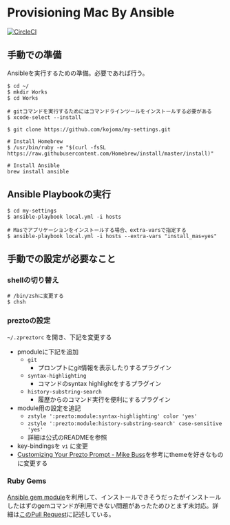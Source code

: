 # Provisioning Mac By Ansible

[![CircleCI](https://circleci.com/gh/kojoma/my-settings.svg?style=svg)](https://circleci.com/gh/kojoma/my-settings)

## 手動での準備

Ansibleを実行するための準備。必要であれば行う。

```
$ cd ~/
$ mkdir Works
$ cd Works

# gitコマンドを実行するためにはコマンドラインツールをインストールする必要がある
$ xcode-select --install

$ git clone https://github.com/kojoma/my-settings.git

# Install Homebrew
$ /usr/bin/ruby -e "$(curl -fsSL https://raw.githubusercontent.com/Homebrew/install/master/install)"

# Install Ansible
brew install ansible
```

## Ansible Playbookの実行

```
$ cd my-settings
$ ansible-playbook local.yml -i hosts

# Masでアプリケーションをインストールする場合、extra-varsで指定する
$ ansible-playbook local.yml -i hosts --extra-vars "install_mas=yes"
```

## 手動での設定が必要なこと

### shellの切り替え

```
# /bin/zshに変更する
$ chsh
```

### preztoの設定

`~/.zpreztorc` を開き、下記を変更する

- pmoduleに下記を追加
  - `git`
    - プロンプトにgit情報を表示したりするプラグイン
  - `syntax-highlighting`
    - コマンドのsyntax highlightをするプラグイン
  - `history-substring-search`
    - 履歴からのコマンド実行を便利にするプラグイン
- module用の設定を追記
  - `zstyle ':prezto:module:syntax-highlighting' color 'yes'`
  - `zstyle ':prezto:module:history-substring-search' case-sensitive 'yes'`
  - 詳細は公式のREADMEを参照
- key-bindingsを `vi` に変更
- [Customizing Your Prezto Prompt - Mike Buss](https://mikebuss.com/2014/04/07/customizing-prezto/)を参考にthemeを好きなものに変更する

### Ruby Gems

[Ansible gem module](https://docs.ansible.com/ansible/2.5/modules/gem_module.html)を利用して、インストールできそうだったがインストールしたはずのgemコマンドが利用できない問題があったためひとまず未対応。詳細は[このPull Request](https://github.com/kojoma/my-settings/pull/14)に記述している。
